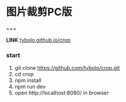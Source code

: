 # 图片裁剪PC版
===

**LINK** [tybolo.github.io/crop](https://tybolo.github.io/crop)

### start
1. git clone https://github.com/tybolo/crop.git
2. cd crop
3. npm install
4. npm run dev
5. open http://localhost:8080/ in browser
